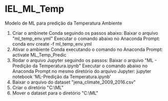 # IEL_ML_Temp
Modelo de ML para predição da Temperatura Ambiente


1. Criar o ambinete Conda seguindo os passos abaixo:
    Baixar o arquivo "ml_temp_env.yml"
    Executar o comando abaixo no Anaconda Prompt:
        conda env create -f ml_temp_env.yml
2. Ativar o ambiente Conda executando o comando no Anaconda Prompt:
        activate ML_Temp_Predic
3. Rodar o arquivo Jupyter seguindo os passos:
    Baixar o arquivo "ML - Predição da Temperatura.ipynb"
    Executar o comando abaixo no Anaconda Prompt no mesmo diretório do arquivo Jupyter:
      jupyter notebook 'ML-Predição da Temperatura.ipynb'
4. Baixar o arquivo do dataset "jena_climate_2009_2016.csv"
5. Criar o diretório "C:\ML\"
6. Mover o dataset para o diretório "C:\ML\"
